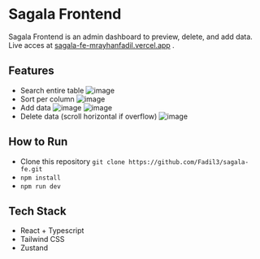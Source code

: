 # Sagala Frontend
Sagala Frontend is an admin dashboard to preview, delete, and add data. Live acces at [sagala-fe-mrayhanfadil.vercel.app](sagala-fe-mrayhanfadil.vercel.app) .

## Features
- Search entire table
![image](https://github.com/user-attachments/assets/60bcdb45-e0e9-4379-8d2f-a7c64c08bba5)
- Sort per column
![image](https://github.com/user-attachments/assets/9e1bd7b1-1198-4cd4-8da1-5d2730db33f0)
- Add data
![image](https://github.com/user-attachments/assets/09666a0c-a8f3-4330-bd0e-a1ee21c8e272)
![image](https://github.com/user-attachments/assets/5ad858a9-afbc-45d6-9329-7e9594a790a0)
- Delete data (scroll horizontal if overflow)
![image](https://github.com/user-attachments/assets/fa3d9574-96ba-4984-818b-f9a9870baff3)




## How to Run
- Clone this repository `git clone https://github.com/Fadil3/sagala-fe.git`
- `npm install`
- `npm run dev`

## Tech Stack
- React + Typescript
- Tailwind CSS
- Zustand
